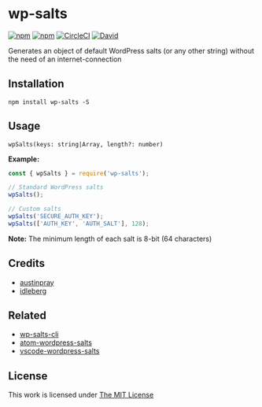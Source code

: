 # wp-salts

[![npm](https://flat.badgen.net/npm/license/wp-salts)](https://www.npmjs.org/package/wp-salts)
[![npm](https://flat.badgen.net/npm/v/wp-salts)](https://www.npmjs.org/package/wp-salts)
[![CircleCI](https://flat.badgen.net/circleci/github/idleberg/node-wp-salts)](https://circleci.com/gh/idleberg/node-wp-salts)
[![David](https://flat.badgen.net/david/dep/idleberg/node-wp-salts)](https://david-dm.org/idleberg/node-wp-salts)

Generates an object of default WordPress salts (or any other string) without the need of an internet-connection

## Installation

`npm install wp-salts -S`

## Usage

`wpSalts(keys: string|Array, length?: number)`

**Example:**

```js
const { wpSalts } = require('wp-salts');

// Standard WordPress salts
wpSalts();

// Custom salts
wpSalts('SECURE_AUTH_KEY');
wpSalts(['AUTH_KEY', 'AUTH_SALT'], 128);
```

**Note:** The minimum length of each salt is 8-bit (64 characters)

## Credits
- [austinpray](https://github.com/austinpray)
- [idleberg](https://github.com/idleberg)

## Related

- [wp-salts-cli](https://www.npmjs.com/package/wp-salts-cli)
- [atom-wordpress-salts](https://atom.io/packages/wordpress-salts)
- [vscode-wordpress-salts](https://marketplace.visualstudio.com/items?itemName=idleberg.wordpress-salts)

## License

This work is licensed under [The MIT License](https://opensource.org/licenses/MIT)
